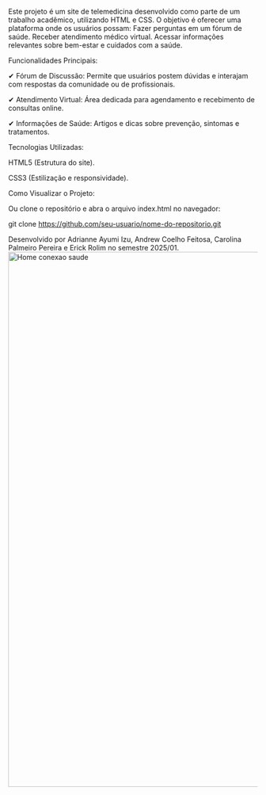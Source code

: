 Este projeto é um site de telemedicina desenvolvido como parte de um trabalho acadêmico, utilizando HTML e CSS. O objetivo é oferecer uma plataforma onde os usuários possam:
Fazer perguntas em um fórum de saúde.
Receber atendimento médico virtual.
Acessar informações relevantes sobre bem-estar e cuidados com a saúde.

Funcionalidades Principais:

✔ Fórum de Discussão: Permite que usuários postem dúvidas e interajam com respostas da comunidade ou de profissionais.

✔ Atendimento Virtual: Área dedicada para agendamento e recebimento de consultas online.

✔ Informações de Saúde: Artigos e dicas sobre prevenção, sintomas e tratamentos.

Tecnologias Utilizadas:

HTML5 (Estrutura do site).

CSS3 (Estilização e responsividade).

Como Visualizar o Projeto: 

Ou clone o repositório e abra o arquivo index.html no navegador:

git clone https://github.com/seu-usuario/nome-do-repositorio.git


Desenvolvido por Adrianne Ayumi Izu, Andrew Coelho Feitosa, Carolina Palmeiro Pereira e Erick Rolim no semestre 2025/01.
<img width="1920" height="1080" alt="Home conexao saude" src="https://github.com/user-attachments/assets/fb761c48-5591-4a1f-88c8-b83af622c924" />
